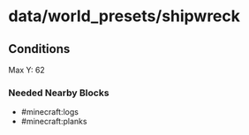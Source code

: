 # data/world_presets/shipwreck  
  
## Conditions  
Max Y: 62  
  
### Needed Nearby Blocks  
  * #minecraft:logs
  * #minecraft:planks
  
